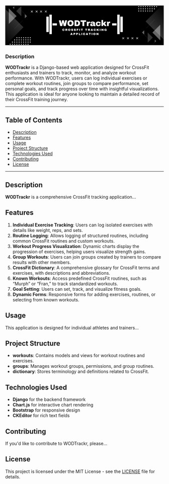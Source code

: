 ![WODTrakr - CrossFit tracking application](static\img\WODTrackr.png)


### Description
**WODTrackr** is a Django-based web application designed for CrossFit enthusiasts and trainers to track, monitor, and analyze workout performance. With WODTrackr, users can log individual exercises or complete workout routines, join groups to compare performance, set personal goals, and track progress over time with insightful visualizations. This application is ideal for anyone looking to maintain a detailed record of their CrossFit training journey.

---

## Table of Contents
- [Description](#description)
- [Features](#features)
- [Usage](#usage)
- [Project Structure](#project-structure)
- [Technologies Used](#technologies-used)
- [Contributing](#contributing)
- [License](#license)

---

## Description
**WODTrackr** is a comprehensive CrossFit tracking application...

## Features
1. **Individual Exercise Tracking**: Users can log isolated exercises with details like weight, reps, and sets.
2. **Routine Logging**: Allows logging of structured routines, including common CrossFit routines and custom workouts.
3. **Workout Progress Visualization**: Dynamic charts display the progression of exercises, helping users visualize strength gains.
4. **Group Workouts**: Users can join groups created by trainers to compare results with other members.
5. **CrossFit Dictionary**: A comprehensive glossary for CrossFit terms and exercises, with descriptions and abbreviations.
6. **Known Workouts**: Access predefined CrossFit routines, such as “Murph” or “Fran,” to track standardized workouts.
7. **Goal Setting**: Users can set, track, and visualize fitness goals.
8. **Dynamic Forms**: Responsive forms for adding exercises, routines, or selecting from known workouts.

## Usage
This application is designed for individual athletes and trainers...

## Project Structure
- **workouts**: Contains models and views for workout routines and exercises.
- **groups**: Manages workout groups, permissions, and group routines.
- **dictionary**: Stores terminology and definitions related to CrossFit.

## Technologies Used
- **Django** for the backend framework
- **Chart.js** for interactive chart rendering
- **Bootstrap** for responsive design
- **CKEditor** for rich text fields

## Contributing
If you'd like to contribute to WODTrackr, please...

## License
This project is licensed under the MIT License - see the [LICENSE](LICENSE) file for details.
